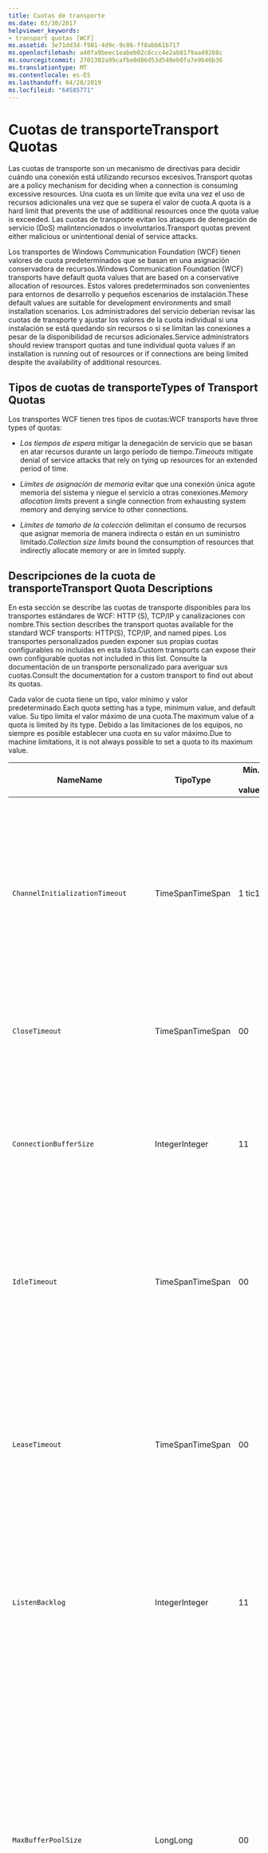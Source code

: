 ```yaml
---
title: Cuotas de transporte
ms.date: 03/30/2017
helpviewer_keywords:
- transport quotas [WCF]
ms.assetid: 3e71dd3d-f981-4d9c-9c06-ff8abb61b717
ms.openlocfilehash: a40fa9beec1eabeb02c6ccc4e2ab8179aa49288c
ms.sourcegitcommit: 2701302a99cafbe0d86d53d540eb0fa7e9b46b36
ms.translationtype: MT
ms.contentlocale: es-ES
ms.lasthandoff: 04/28/2019
ms.locfileid: "64585771"
---
```

# <a name="transport-quotas"></a><span data-ttu-id="3a51c-102">Cuotas de transporte</span><span class="sxs-lookup"><span data-stu-id="3a51c-102">Transport Quotas</span></span>
<span data-ttu-id="3a51c-103">Las cuotas de transporte son un mecanismo de directivas para decidir cuándo una conexión está utilizando recursos excesivos.</span><span class="sxs-lookup"><span data-stu-id="3a51c-103">Transport quotas are a policy mechanism for deciding when a connection is consuming excessive resources.</span></span> <span data-ttu-id="3a51c-104">Una cuota es un límite que evita una vez el uso de recursos adicionales una vez que se supera el valor de cuota.</span><span class="sxs-lookup"><span data-stu-id="3a51c-104">A quota is a hard limit that prevents the use of additional resources once the quota value is exceeded.</span></span> <span data-ttu-id="3a51c-105">Las cuotas de transporte evitan los ataques de denegación de servicio (DoS) malintencionados o involuntarios.</span><span class="sxs-lookup"><span data-stu-id="3a51c-105">Transport quotas prevent either malicious or unintentional denial of service attacks.</span></span>  
  
 <span data-ttu-id="3a51c-106">Los transportes de Windows Communication Foundation (WCF) tienen valores de cuota predeterminados que se basan en una asignación conservadora de recursos.</span><span class="sxs-lookup"><span data-stu-id="3a51c-106">Windows Communication Foundation (WCF) transports have default quota values that are based on a conservative allocation of resources.</span></span> <span data-ttu-id="3a51c-107">Estos valores predeterminados son convenientes para entornos de desarrollo y pequeños escenarios de instalación.</span><span class="sxs-lookup"><span data-stu-id="3a51c-107">These default values are suitable for development environments and small installation scenarios.</span></span> <span data-ttu-id="3a51c-108">Los administradores del servicio deberían revisar las cuotas de transporte y ajustar los valores de la cuota individual si una instalación se está quedando sin recursos o si se limitan las conexiones a pesar de la disponibilidad de recursos adicionales.</span><span class="sxs-lookup"><span data-stu-id="3a51c-108">Service administrators should review transport quotas and tune individual quota values if an installation is running out of resources or if connections are being limited despite the availability of additional resources.</span></span>  
  
## <a name="types-of-transport-quotas"></a><span data-ttu-id="3a51c-109">Tipos de cuotas de transporte</span><span class="sxs-lookup"><span data-stu-id="3a51c-109">Types of Transport Quotas</span></span>  
 <span data-ttu-id="3a51c-110">Los transportes WCF tienen tres tipos de cuotas:</span><span class="sxs-lookup"><span data-stu-id="3a51c-110">WCF transports have three types of quotas:</span></span>  
  
- <span data-ttu-id="3a51c-111">*Los tiempos de espera* mitigar la denegación de servicio que se basan en atar recursos durante un largo período de tiempo.</span><span class="sxs-lookup"><span data-stu-id="3a51c-111">*Timeouts* mitigate denial of service attacks that rely on tying up resources for an extended period of time.</span></span>  
  
- <span data-ttu-id="3a51c-112">*Límites de asignación de memoria* evitar que una conexión única agote memoria del sistema y niegue el servicio a otras conexiones.</span><span class="sxs-lookup"><span data-stu-id="3a51c-112">*Memory allocation limits* prevent a single connection from exhausting system memory and denying service to other connections.</span></span>  
  
- <span data-ttu-id="3a51c-113">*Límites de tamaño de la colección* delimitan el consumo de recursos que asignar memoria de manera indirecta o están en un suministro limitado.</span><span class="sxs-lookup"><span data-stu-id="3a51c-113">*Collection size limits* bound the consumption of resources that indirectly allocate memory or are in limited supply.</span></span>  
  
## <a name="transport-quota-descriptions"></a><span data-ttu-id="3a51c-114">Descripciones de la cuota de transporte</span><span class="sxs-lookup"><span data-stu-id="3a51c-114">Transport Quota Descriptions</span></span>  
 <span data-ttu-id="3a51c-115">En esta sección se describe las cuotas de transporte disponibles para los transportes estándares de WCF: HTTP (S), TCP/IP y canalizaciones con nombre.</span><span class="sxs-lookup"><span data-stu-id="3a51c-115">This section describes the transport quotas available for the standard WCF transports: HTTP(S), TCP/IP, and named pipes.</span></span> <span data-ttu-id="3a51c-116">Los transportes personalizados pueden exponer sus propias cuotas configurables no incluidas en esta lista.</span><span class="sxs-lookup"><span data-stu-id="3a51c-116">Custom transports can expose their own configurable quotas not included in this list.</span></span> <span data-ttu-id="3a51c-117">Consulte la documentación de un transporte personalizado para averiguar sus cuotas.</span><span class="sxs-lookup"><span data-stu-id="3a51c-117">Consult the documentation for a custom transport to find out about its quotas.</span></span>  
  
 <span data-ttu-id="3a51c-118">Cada valor de cuota tiene un tipo, valor mínimo y valor predeterminado.</span><span class="sxs-lookup"><span data-stu-id="3a51c-118">Each quota setting has a type, minimum value, and default value.</span></span> <span data-ttu-id="3a51c-119">Su tipo limita el valor máximo de una cuota.</span><span class="sxs-lookup"><span data-stu-id="3a51c-119">The maximum value of a quota is limited by its type.</span></span> <span data-ttu-id="3a51c-120">Debido a las limitaciones de los equipos, no siempre es posible establecer una cuota en su valor máximo.</span><span class="sxs-lookup"><span data-stu-id="3a51c-120">Due to machine limitations, it is not always possible to set a quota to its maximum value.</span></span>  
  
|<span data-ttu-id="3a51c-121">Name</span><span class="sxs-lookup"><span data-stu-id="3a51c-121">Name</span></span>|<span data-ttu-id="3a51c-122">Tipo</span><span class="sxs-lookup"><span data-stu-id="3a51c-122">Type</span></span>|<span data-ttu-id="3a51c-123">Mín.</span><span class="sxs-lookup"><span data-stu-id="3a51c-123">Min.</span></span><br /><br /> <span data-ttu-id="3a51c-124">value</span><span class="sxs-lookup"><span data-stu-id="3a51c-124">value</span></span>|<span data-ttu-id="3a51c-125">Default</span><span class="sxs-lookup"><span data-stu-id="3a51c-125">Default</span></span><br /><br /> <span data-ttu-id="3a51c-126">value</span><span class="sxs-lookup"><span data-stu-id="3a51c-126">value</span></span>|<span data-ttu-id="3a51c-127">Descripción</span><span class="sxs-lookup"><span data-stu-id="3a51c-127">Description</span></span>|  
|----------|----------|--------------------|-----------------------|-----------------|  
|`ChannelInitializationTimeout`|<span data-ttu-id="3a51c-128">TimeSpan</span><span class="sxs-lookup"><span data-stu-id="3a51c-128">TimeSpan</span></span>|<span data-ttu-id="3a51c-129">1 tic</span><span class="sxs-lookup"><span data-stu-id="3a51c-129">1 tick</span></span>|<span data-ttu-id="3a51c-130">5 seg.</span><span class="sxs-lookup"><span data-stu-id="3a51c-130">5 sec</span></span>|<span data-ttu-id="3a51c-131">Tiempo máximo a esperar para que una conexión envíe el preámbulo durante la lectura inicial.</span><span class="sxs-lookup"><span data-stu-id="3a51c-131">Maximum time to wait for a connection to send the preamble during the initial read.</span></span> <span data-ttu-id="3a51c-132">Estos datos se reciben antes de que se produzca la autenticación.</span><span class="sxs-lookup"><span data-stu-id="3a51c-132">This data is received before authentication occurs.</span></span> <span data-ttu-id="3a51c-133">Este valor es generalmente mucho más pequeño que el valor de cuota de `ReceiveTimeout`.</span><span class="sxs-lookup"><span data-stu-id="3a51c-133">This setting is generally much smaller than the `ReceiveTimeout` quota value.</span></span>|  
|`CloseTimeout`|<span data-ttu-id="3a51c-134">TimeSpan</span><span class="sxs-lookup"><span data-stu-id="3a51c-134">TimeSpan</span></span>|<span data-ttu-id="3a51c-135">0</span><span class="sxs-lookup"><span data-stu-id="3a51c-135">0</span></span>|<span data-ttu-id="3a51c-136">1 min</span><span class="sxs-lookup"><span data-stu-id="3a51c-136">1 min</span></span>|<span data-ttu-id="3a51c-137">El tiempo máximo que se ha de esperar para que una conexión se cierre antes de que el transporte produzca una excepción.</span><span class="sxs-lookup"><span data-stu-id="3a51c-137">Maximum time to wait for a connection to close before the transport raises an exception.</span></span>|  
|`ConnectionBufferSize`|<span data-ttu-id="3a51c-138">Integer</span><span class="sxs-lookup"><span data-stu-id="3a51c-138">Integer</span></span>|<span data-ttu-id="3a51c-139">1</span><span class="sxs-lookup"><span data-stu-id="3a51c-139">1</span></span>|<span data-ttu-id="3a51c-140">8 KB</span><span class="sxs-lookup"><span data-stu-id="3a51c-140">8 KB</span></span>|<span data-ttu-id="3a51c-141">Tamaño, en bytes, de los búfers de transmisión y recepción del transporte subyacente.</span><span class="sxs-lookup"><span data-stu-id="3a51c-141">Size, in bytes, of the transmit and receive buffers of the underlying transport.</span></span> <span data-ttu-id="3a51c-142">Si se aumenta el tamaño de búfer, se puede mejorar el rendimiento al enviar mensajes grandes.</span><span class="sxs-lookup"><span data-stu-id="3a51c-142">Increasing the buffer size can improve throughput when sending large messages.</span></span>|  
|`IdleTimeout`|<span data-ttu-id="3a51c-143">TimeSpan</span><span class="sxs-lookup"><span data-stu-id="3a51c-143">TimeSpan</span></span>|<span data-ttu-id="3a51c-144">0</span><span class="sxs-lookup"><span data-stu-id="3a51c-144">0</span></span>|<span data-ttu-id="3a51c-145">2 min</span><span class="sxs-lookup"><span data-stu-id="3a51c-145">2 min</span></span>|<span data-ttu-id="3a51c-146">Tiempo máximo que una conexión agrupada puede permanecer inactiva antes de cerrarse.</span><span class="sxs-lookup"><span data-stu-id="3a51c-146">Maximum time a pooled connection can remain idle before being closed.</span></span><br /><br /> <span data-ttu-id="3a51c-147">Este ajuste solo se aplica a las conexiones agrupadas.</span><span class="sxs-lookup"><span data-stu-id="3a51c-147">This setting only applies to pooled connections.</span></span>|  
|`LeaseTimeout`|<span data-ttu-id="3a51c-148">TimeSpan</span><span class="sxs-lookup"><span data-stu-id="3a51c-148">TimeSpan</span></span>|<span data-ttu-id="3a51c-149">0</span><span class="sxs-lookup"><span data-stu-id="3a51c-149">0</span></span>|<span data-ttu-id="3a51c-150">5 min</span><span class="sxs-lookup"><span data-stu-id="3a51c-150">5 min</span></span>|<span data-ttu-id="3a51c-151">Duración máxima de una conexión agrupada activa.</span><span class="sxs-lookup"><span data-stu-id="3a51c-151">Maximum lifetime of an active pooled connection.</span></span> <span data-ttu-id="3a51c-152">Después de que transcurra la hora especificada, la conexión se cierra después de que se repare la solicitud actual.</span><span class="sxs-lookup"><span data-stu-id="3a51c-152">After the specified time elapses, the connection closes once the current request is serviced.</span></span><br /><br /> <span data-ttu-id="3a51c-153">Este ajuste solo se aplica a las conexiones agrupadas.</span><span class="sxs-lookup"><span data-stu-id="3a51c-153">This setting only applies to pooled connections.</span></span>|  
|`ListenBacklog`|<span data-ttu-id="3a51c-154">Integer</span><span class="sxs-lookup"><span data-stu-id="3a51c-154">Integer</span></span>|<span data-ttu-id="3a51c-155">1</span><span class="sxs-lookup"><span data-stu-id="3a51c-155">1</span></span>|<span data-ttu-id="3a51c-156">10</span><span class="sxs-lookup"><span data-stu-id="3a51c-156">10</span></span>|<span data-ttu-id="3a51c-157">Número máximo de conexiones que el agente de escucha puede tener sin atender antes de que se denieguen las conexiones adicionales a ese punto de conexión.</span><span class="sxs-lookup"><span data-stu-id="3a51c-157">Maximum number of connections that the listener can have unserviced before additional connections to that endpoint are denied.</span></span>|  
|`MaxBufferPoolSize`|<span data-ttu-id="3a51c-158">Long</span><span class="sxs-lookup"><span data-stu-id="3a51c-158">Long</span></span>|<span data-ttu-id="3a51c-159">0</span><span class="sxs-lookup"><span data-stu-id="3a51c-159">0</span></span>|<span data-ttu-id="3a51c-160">512 KB</span><span class="sxs-lookup"><span data-stu-id="3a51c-160">512 KB</span></span>|<span data-ttu-id="3a51c-161">Memoria máxima, en bytes, que el transporte dedica a agrupar los búferes de mensajes reutilizables.</span><span class="sxs-lookup"><span data-stu-id="3a51c-161">Maximum memory, in bytes, that the transport devotes to pooling reusable message buffers.</span></span> <span data-ttu-id="3a51c-162">Cuando el grupo no puede proporcionar un búfer de mensaje, se asigna un nuevo búfer para el uso temporal.</span><span class="sxs-lookup"><span data-stu-id="3a51c-162">When the pool cannot supply a message buffer, a new buffer is allocated for temporary use.</span></span><br /><br /> <span data-ttu-id="3a51c-163">Las instalaciones que crean muchos generadores de canales o agentes de escucha pueden asignar grandes cantidades de memoria para grupos de búferes.</span><span class="sxs-lookup"><span data-stu-id="3a51c-163">Installations that create many channel factories or listeners can allocate large amounts of memory for buffer pools.</span></span> <span data-ttu-id="3a51c-164">Reducir este tamaño de búfer puede reducir en gran mediad el uso de memoria en este escenario.</span><span class="sxs-lookup"><span data-stu-id="3a51c-164">Reducing this buffer size can greatly reduce memory usage in this scenario.</span></span>|  
|`MaxBufferSize`|<span data-ttu-id="3a51c-165">Integer</span><span class="sxs-lookup"><span data-stu-id="3a51c-165">Integer</span></span>|<span data-ttu-id="3a51c-166">1</span><span class="sxs-lookup"><span data-stu-id="3a51c-166">1</span></span>|<span data-ttu-id="3a51c-167">64 KB</span><span class="sxs-lookup"><span data-stu-id="3a51c-167">64 KB</span></span>|<span data-ttu-id="3a51c-168">Tamaño máximo, en bytes, de un búfer utilizado para la secuenciación de datos.</span><span class="sxs-lookup"><span data-stu-id="3a51c-168">Maximum size, in bytes, of a buffer used for streaming data.</span></span> <span data-ttu-id="3a51c-169">Si no se establece esta cuota de transporte, o el transporte no está utilizando la transmisión por secuencias, el valor de cuota es igual que el valor de cuota `MaxReceivedMessageSize` o <xref:System.Int32.MaxValue>, lo que sea más pequeño.</span><span class="sxs-lookup"><span data-stu-id="3a51c-169">If this transport quota is not set, or the transport is not using streaming, then the quota value is the same as the smaller of the `MaxReceivedMessageSize` quota value and <xref:System.Int32.MaxValue>.</span></span>|  
|`MaxOutboundConnectionsPerEndpoint`|<span data-ttu-id="3a51c-170">Integer</span><span class="sxs-lookup"><span data-stu-id="3a51c-170">Integer</span></span>|<span data-ttu-id="3a51c-171">1</span><span class="sxs-lookup"><span data-stu-id="3a51c-171">1</span></span>|<span data-ttu-id="3a51c-172">10</span><span class="sxs-lookup"><span data-stu-id="3a51c-172">10</span></span>|<span data-ttu-id="3a51c-173">Número máximo de conexiones salientes que pueden asociarse a un punto de conexión determinado.</span><span class="sxs-lookup"><span data-stu-id="3a51c-173">Maximum number of outgoing connections that can be associated with a particular endpoint.</span></span><br /><br /> <span data-ttu-id="3a51c-174">Este ajuste solo se aplica a las conexiones agrupadas.</span><span class="sxs-lookup"><span data-stu-id="3a51c-174">This setting only applies to pooled connections.</span></span>|  
|`MaxOutputDelay`|<span data-ttu-id="3a51c-175">TimeSpan</span><span class="sxs-lookup"><span data-stu-id="3a51c-175">TimeSpan</span></span>|<span data-ttu-id="3a51c-176">0</span><span class="sxs-lookup"><span data-stu-id="3a51c-176">0</span></span>|<span data-ttu-id="3a51c-177">200 ms</span><span class="sxs-lookup"><span data-stu-id="3a51c-177">200 ms</span></span>|<span data-ttu-id="3a51c-178">Tiempo máximo que se debe esperar después de una operación de envío para procesar por lotes los mensajes adicionales en una única operación.</span><span class="sxs-lookup"><span data-stu-id="3a51c-178">Maximum time to wait after a send operation for batching additional messages in a single operation.</span></span> <span data-ttu-id="3a51c-179">Se envían los mensajes antes si el búfer del transporte subyacente se llena.</span><span class="sxs-lookup"><span data-stu-id="3a51c-179">Messages are sent earlier if the buffer of the underlying transport becomes full.</span></span> <span data-ttu-id="3a51c-180">Mediante el envío de mensajes adicionales, no se restablece el período del retraso.</span><span class="sxs-lookup"><span data-stu-id="3a51c-180">Sending additional messages does not reset the delay period.</span></span>|  
|`MaxPendingAccepts`|<span data-ttu-id="3a51c-181">Integer</span><span class="sxs-lookup"><span data-stu-id="3a51c-181">Integer</span></span>|<span data-ttu-id="3a51c-182">1</span><span class="sxs-lookup"><span data-stu-id="3a51c-182">1</span></span>|<span data-ttu-id="3a51c-183">1</span><span class="sxs-lookup"><span data-stu-id="3a51c-183">1</span></span>|<span data-ttu-id="3a51c-184">Número máximo de aceptaciones para los canales que el agente de escucha puede tener en espera.</span><span class="sxs-lookup"><span data-stu-id="3a51c-184">Maximum number of accepts for channels that the listener can have waiting.</span></span><br /><br /> <span data-ttu-id="3a51c-185">Hay un intervalo de tiempo entre la completación de la aceptación y el inicio de una nueva aceptación.</span><span class="sxs-lookup"><span data-stu-id="3a51c-185">There is an interval of time between the accept completing and a new accept starting.</span></span> <span data-ttu-id="3a51c-186">El aumento de este tamaño de colección puede evitar que se quiten clientes que conecten durante este intervalo.</span><span class="sxs-lookup"><span data-stu-id="3a51c-186">Increasing this collection size can prevent clients that connect during this interval from being dropped.</span></span>|  
|`MaxPendingConnections`|<span data-ttu-id="3a51c-187">Integer</span><span class="sxs-lookup"><span data-stu-id="3a51c-187">Integer</span></span>|<span data-ttu-id="3a51c-188">1</span><span class="sxs-lookup"><span data-stu-id="3a51c-188">1</span></span>|<span data-ttu-id="3a51c-189">10</span><span class="sxs-lookup"><span data-stu-id="3a51c-189">10</span></span>|<span data-ttu-id="3a51c-190">Número máximo de conexiones que el agente de escucha puede tener en espera para que la aplicación las acepte.</span><span class="sxs-lookup"><span data-stu-id="3a51c-190">Maximum number of connections that the listener can have waiting to be accepted by the application.</span></span> <span data-ttu-id="3a51c-191">Cuando se supera este valor de cuota, se pierden las nuevas conexiones entrantes en lugar de esperar a ser aceptadas.</span><span class="sxs-lookup"><span data-stu-id="3a51c-191">When this quota value is exceeded, new incoming connections are dropped rather than waiting to be accepted.</span></span><br /><br /> <span data-ttu-id="3a51c-192">Características de conexión como la seguridad de mensaje pueden hacer que un cliente abra más de una conexión.</span><span class="sxs-lookup"><span data-stu-id="3a51c-192">Connection features such as message security can cause a client to open more than one connection.</span></span> <span data-ttu-id="3a51c-193">Los administradores de servicio deberían tener en cuenta estas conexiones adicionales al establecer este valor de cuota.</span><span class="sxs-lookup"><span data-stu-id="3a51c-193">Service administrators should account for these additional connections when setting this quota value.</span></span>|  
|`MaxReceivedMessageSize`|<span data-ttu-id="3a51c-194">Long</span><span class="sxs-lookup"><span data-stu-id="3a51c-194">Long</span></span>|<span data-ttu-id="3a51c-195">1</span><span class="sxs-lookup"><span data-stu-id="3a51c-195">1</span></span>|<span data-ttu-id="3a51c-196">64 KB</span><span class="sxs-lookup"><span data-stu-id="3a51c-196">64 KB</span></span>|<span data-ttu-id="3a51c-197">Tamaño máximo, en bytes, de un mensaje recibido, incluyendo los encabezados, antes de que el transporte produzca una excepción.</span><span class="sxs-lookup"><span data-stu-id="3a51c-197">Maximum size, in bytes, of a received message, including headers, before the transport raises an exception.</span></span>|  
|`OpenTimeout`|<span data-ttu-id="3a51c-198">TimeSpan</span><span class="sxs-lookup"><span data-stu-id="3a51c-198">TimeSpan</span></span>|<span data-ttu-id="3a51c-199">0</span><span class="sxs-lookup"><span data-stu-id="3a51c-199">0</span></span>|<span data-ttu-id="3a51c-200">1 min</span><span class="sxs-lookup"><span data-stu-id="3a51c-200">1 min</span></span>|<span data-ttu-id="3a51c-201">El tiempo máximo que se ha de esperar para que una conexión se establezca antes de que el transporte produzca una excepción.</span><span class="sxs-lookup"><span data-stu-id="3a51c-201">Maximum time to wait for a connection to be established before the transport raises an exception.</span></span>|  
|`ReceiveTimeout`|<span data-ttu-id="3a51c-202">TimeSpan</span><span class="sxs-lookup"><span data-stu-id="3a51c-202">TimeSpan</span></span>|<span data-ttu-id="3a51c-203">0</span><span class="sxs-lookup"><span data-stu-id="3a51c-203">0</span></span>|<span data-ttu-id="3a51c-204">10 min</span><span class="sxs-lookup"><span data-stu-id="3a51c-204">10 min</span></span>|<span data-ttu-id="3a51c-205">El tiempo máximo a esperar para que una operación de lectura se complete antes de que el transporte produzca una excepción.</span><span class="sxs-lookup"><span data-stu-id="3a51c-205">Maximum time to wait for a read operation to complete before the transport raises an exception.</span></span>|  
|`SendTimeout`|<span data-ttu-id="3a51c-206">Timespan</span><span class="sxs-lookup"><span data-stu-id="3a51c-206">Timespan</span></span>|<span data-ttu-id="3a51c-207">0</span><span class="sxs-lookup"><span data-stu-id="3a51c-207">0</span></span>|<span data-ttu-id="3a51c-208">1 min</span><span class="sxs-lookup"><span data-stu-id="3a51c-208">1 min</span></span>|<span data-ttu-id="3a51c-209">El tiempo máximo a esperar para que una operación de escritura se complete antes de que el transporte produzca una excepción.</span><span class="sxs-lookup"><span data-stu-id="3a51c-209">Maximum time to wait for a write operation to complete before the transport raises an exception.</span></span>|  
  
 <span data-ttu-id="3a51c-210">Las cuotas de transporte `MaxPendingConnections` y `MaxOutboundConnectionsPerEndpoint` se combinan en una cuota de transporte única llamada `MaxConnections` cuando se establece a través del enlace o configuración.</span><span class="sxs-lookup"><span data-stu-id="3a51c-210">The transport quotas `MaxPendingConnections` and `MaxOutboundConnectionsPerEndpoint` are combined into a single transport quota called `MaxConnections` when set through the binding or configuration.</span></span> <span data-ttu-id="3a51c-211">Solo el elemento de enlace permite ajustar estos valores individualmente.</span><span class="sxs-lookup"><span data-stu-id="3a51c-211">Only the binding element allows setting these quota values individually.</span></span> <span data-ttu-id="3a51c-212">La cuota de transporte `MaxConnections` tiene el mismo mínimo y valores predeterminados.</span><span class="sxs-lookup"><span data-stu-id="3a51c-212">The `MaxConnections` transport quota has the same minimum and default values.</span></span>  
  
## <a name="setting-transport-quotas"></a><span data-ttu-id="3a51c-213">Establecimiento de cuotas de transporte</span><span class="sxs-lookup"><span data-stu-id="3a51c-213">Setting Transport Quotas</span></span>  
 <span data-ttu-id="3a51c-214">Las cuotas de transporte se establecen a través del elemento de enlace de transporte, el enlace de transporte, la configuración de la aplicación o la directiva de host.</span><span class="sxs-lookup"><span data-stu-id="3a51c-214">Transport quotas are set through the transport binding element, the transport binding, application configuration, or host policy.</span></span> <span data-ttu-id="3a51c-215">En este documento no se explica cómo establecer transportes mediante la directiva de host.</span><span class="sxs-lookup"><span data-stu-id="3a51c-215">This document does not cover setting transports through host policy.</span></span> <span data-ttu-id="3a51c-216">Consulte la documentación del transporte subyacente para descubrir los ajustes de las cuotas de directivas de host.</span><span class="sxs-lookup"><span data-stu-id="3a51c-216">Consult the documentation for the underlying transport to discover the settings for host policy quotas.</span></span> <span data-ttu-id="3a51c-217">El [configurar HTTP y HTTPS](../../../../docs/framework/wcf/feature-details/configuring-http-and-https.md) tema describe la configuración de cuota para el controlador Http.sys.</span><span class="sxs-lookup"><span data-stu-id="3a51c-217">The [Configuring HTTP and HTTPS](../../../../docs/framework/wcf/feature-details/configuring-http-and-https.md) topic describes quota settings for the Http.sys driver.</span></span> <span data-ttu-id="3a51c-218">Busque más información en Microsoft Knowledge Base sobre cómo configurar los límites de Windows en HTTP, TCP/IP y conexiones de canalización con nombre.</span><span class="sxs-lookup"><span data-stu-id="3a51c-218">Search the Microsoft Knowledge Base for more information about configuring Windows limits on HTTP, TCP/IP, and named pipe connections.</span></span>  
  
 <span data-ttu-id="3a51c-219">Otros tipos de cuotas se aplican indirectamente a los transportes.</span><span class="sxs-lookup"><span data-stu-id="3a51c-219">Other types of quotas apply indirectly to transports.</span></span> <span data-ttu-id="3a51c-220">El codificador del mensaje que utiliza el transporte para transformar un mensaje en bytes puede tener sus propios valores de cuota.</span><span class="sxs-lookup"><span data-stu-id="3a51c-220">The message encoder that the transport uses to transform a message into bytes can have its own quota settings.</span></span> <span data-ttu-id="3a51c-221">No obstante, estas cuotas son independientes del tipo de transporte que se use.</span><span class="sxs-lookup"><span data-stu-id="3a51c-221">However, these quotas are independent of the type of transport being used.</span></span>  
  
### <a name="controlling-transport-quotas-from-the-binding-element"></a><span data-ttu-id="3a51c-222">Control de las cuotas de transporte a partir del elemento de enlace</span><span class="sxs-lookup"><span data-stu-id="3a51c-222">Controlling Transport Quotas from the Binding Element</span></span>  
 <span data-ttu-id="3a51c-223">Establecer las cuotas de transporte a través del elemento de enlace proporciona la máxima flexibilidad para controlar el comportamiento del transporte.</span><span class="sxs-lookup"><span data-stu-id="3a51c-223">Setting transport quotas through the binding element offers the greatest flexibility in controlling the transport's behavior.</span></span> <span data-ttu-id="3a51c-224">Los tiempos de espera predeterminados para operaciones de cierre, apertura, recepción y envío se toman del enlace cuando se crea un canal.</span><span class="sxs-lookup"><span data-stu-id="3a51c-224">The default timeouts for Close, Open, Receive, and Send operations are taken from the binding when a channel is built.</span></span>  
  
|<span data-ttu-id="3a51c-225">Name</span><span class="sxs-lookup"><span data-stu-id="3a51c-225">Name</span></span>|<span data-ttu-id="3a51c-226">HTTP</span><span class="sxs-lookup"><span data-stu-id="3a51c-226">HTTP</span></span>|<span data-ttu-id="3a51c-227">TCP/IP</span><span class="sxs-lookup"><span data-stu-id="3a51c-227">TCP/IP</span></span>|<span data-ttu-id="3a51c-228">Canalización con nombre</span><span class="sxs-lookup"><span data-stu-id="3a51c-228">Named pipe</span></span>|  
|----------|----------|-------------|----------------|  
|`ChannelInitializationTimeout`||<span data-ttu-id="3a51c-229">X</span><span class="sxs-lookup"><span data-stu-id="3a51c-229">X</span></span>|<span data-ttu-id="3a51c-230">X</span><span class="sxs-lookup"><span data-stu-id="3a51c-230">X</span></span>|  
|`CloseTimeout`||||  
|`ConnectionBufferSize`||<span data-ttu-id="3a51c-231">X</span><span class="sxs-lookup"><span data-stu-id="3a51c-231">X</span></span>|<span data-ttu-id="3a51c-232">X</span><span class="sxs-lookup"><span data-stu-id="3a51c-232">X</span></span>|  
|`IdleTimeout`||<span data-ttu-id="3a51c-233">X</span><span class="sxs-lookup"><span data-stu-id="3a51c-233">X</span></span>|<span data-ttu-id="3a51c-234">X</span><span class="sxs-lookup"><span data-stu-id="3a51c-234">X</span></span>|  
|`LeaseTimeout`||<span data-ttu-id="3a51c-235">X</span><span class="sxs-lookup"><span data-stu-id="3a51c-235">X</span></span>||  
|`ListenBacklog`||<span data-ttu-id="3a51c-236">X</span><span class="sxs-lookup"><span data-stu-id="3a51c-236">X</span></span>||  
|`MaxBufferPoolSize`|<span data-ttu-id="3a51c-237">X</span><span class="sxs-lookup"><span data-stu-id="3a51c-237">X</span></span>|<span data-ttu-id="3a51c-238">X</span><span class="sxs-lookup"><span data-stu-id="3a51c-238">X</span></span>|<span data-ttu-id="3a51c-239">X</span><span class="sxs-lookup"><span data-stu-id="3a51c-239">X</span></span>|  
|`MaxBufferSize`|<span data-ttu-id="3a51c-240">X</span><span class="sxs-lookup"><span data-stu-id="3a51c-240">X</span></span>|<span data-ttu-id="3a51c-241">X</span><span class="sxs-lookup"><span data-stu-id="3a51c-241">X</span></span>|<span data-ttu-id="3a51c-242">X</span><span class="sxs-lookup"><span data-stu-id="3a51c-242">X</span></span>|  
|`MaxOutboundConnectionsPerEndpoint`||<span data-ttu-id="3a51c-243">X</span><span class="sxs-lookup"><span data-stu-id="3a51c-243">X</span></span>|<span data-ttu-id="3a51c-244">X</span><span class="sxs-lookup"><span data-stu-id="3a51c-244">X</span></span>|  
|`MaxOutputDelay`||<span data-ttu-id="3a51c-245">X</span><span class="sxs-lookup"><span data-stu-id="3a51c-245">X</span></span>|<span data-ttu-id="3a51c-246">X</span><span class="sxs-lookup"><span data-stu-id="3a51c-246">X</span></span>|  
|`MaxPendingAccepts`||<span data-ttu-id="3a51c-247">X</span><span class="sxs-lookup"><span data-stu-id="3a51c-247">X</span></span>|<span data-ttu-id="3a51c-248">X</span><span class="sxs-lookup"><span data-stu-id="3a51c-248">X</span></span>|  
|`MaxPendingConnections`||<span data-ttu-id="3a51c-249">X</span><span class="sxs-lookup"><span data-stu-id="3a51c-249">X</span></span>|<span data-ttu-id="3a51c-250">X</span><span class="sxs-lookup"><span data-stu-id="3a51c-250">X</span></span>|  
|`MaxReceivedMessageSize`|<span data-ttu-id="3a51c-251">X</span><span class="sxs-lookup"><span data-stu-id="3a51c-251">X</span></span>|<span data-ttu-id="3a51c-252">X</span><span class="sxs-lookup"><span data-stu-id="3a51c-252">X</span></span>|<span data-ttu-id="3a51c-253">X</span><span class="sxs-lookup"><span data-stu-id="3a51c-253">X</span></span>|  
|`OpenTimeout`||||  
|`ReceiveTimeout`||||  
|`SendTimeout`||||  
  
### <a name="controlling-transport-quotas-from-the-binding"></a><span data-ttu-id="3a51c-254">Control de las cuotas de transporte a partir del enlace</span><span class="sxs-lookup"><span data-stu-id="3a51c-254">Controlling Transport Quotas from the Binding</span></span>  
 <span data-ttu-id="3a51c-255">Establecer las cuotas de transporte a través del enlace ofrece un conjunto simplificado de cuotas de entre las que elegir al mismo tiempo que se proporciona acceso a los valores de cuota más comunes.</span><span class="sxs-lookup"><span data-stu-id="3a51c-255">Setting transport quotas through the binding offers a simplified set of quotas to choose from while still giving access to the most common quota values.</span></span>  
  
|<span data-ttu-id="3a51c-256">Name</span><span class="sxs-lookup"><span data-stu-id="3a51c-256">Name</span></span>|<span data-ttu-id="3a51c-257">HTTP</span><span class="sxs-lookup"><span data-stu-id="3a51c-257">HTTP</span></span>|<span data-ttu-id="3a51c-258">TCP/IP</span><span class="sxs-lookup"><span data-stu-id="3a51c-258">TCP/IP</span></span>|<span data-ttu-id="3a51c-259">Canalización con nombre</span><span class="sxs-lookup"><span data-stu-id="3a51c-259">Named pipe</span></span>|  
|----------|----------|-------------|----------------|  
|`ChannelInitializationTimeout`||||  
|`CloseTimeout`|<span data-ttu-id="3a51c-260">X</span><span class="sxs-lookup"><span data-stu-id="3a51c-260">X</span></span>|<span data-ttu-id="3a51c-261">X</span><span class="sxs-lookup"><span data-stu-id="3a51c-261">X</span></span>|<span data-ttu-id="3a51c-262">X</span><span class="sxs-lookup"><span data-stu-id="3a51c-262">X</span></span>|  
|`ConnectionBufferSize`||||  
|`IdleTimeout`||||  
|`LeaseTimeout`||||  
|`ListenBacklog`||<span data-ttu-id="3a51c-263">X</span><span class="sxs-lookup"><span data-stu-id="3a51c-263">X</span></span>||  
|`MaxBufferPoolSize`|<span data-ttu-id="3a51c-264">X</span><span class="sxs-lookup"><span data-stu-id="3a51c-264">X</span></span>|<span data-ttu-id="3a51c-265">X</span><span class="sxs-lookup"><span data-stu-id="3a51c-265">X</span></span>|<span data-ttu-id="3a51c-266">X</span><span class="sxs-lookup"><span data-stu-id="3a51c-266">X</span></span>|  
|`MaxBufferSize`|<span data-ttu-id="3a51c-267">1</span><span class="sxs-lookup"><span data-stu-id="3a51c-267">1</span></span>|<span data-ttu-id="3a51c-268">X</span><span class="sxs-lookup"><span data-stu-id="3a51c-268">X</span></span>|<span data-ttu-id="3a51c-269">X</span><span class="sxs-lookup"><span data-stu-id="3a51c-269">X</span></span>|  
|`MaxOutboundConnectionsPerEndpoint`||<span data-ttu-id="3a51c-270">2</span><span class="sxs-lookup"><span data-stu-id="3a51c-270">2</span></span>|<span data-ttu-id="3a51c-271">2</span><span class="sxs-lookup"><span data-stu-id="3a51c-271">2</span></span>|  
|`MaxOutputDelay`||||  
|`MaxPendingAccepts`||||  
|`MaxPendingConnections`||<span data-ttu-id="3a51c-272">2</span><span class="sxs-lookup"><span data-stu-id="3a51c-272">2</span></span>|<span data-ttu-id="3a51c-273">2</span><span class="sxs-lookup"><span data-stu-id="3a51c-273">2</span></span>|  
|`MaxReceivedMessageSize`|<span data-ttu-id="3a51c-274">X</span><span class="sxs-lookup"><span data-stu-id="3a51c-274">X</span></span>|<span data-ttu-id="3a51c-275">X</span><span class="sxs-lookup"><span data-stu-id="3a51c-275">X</span></span>|<span data-ttu-id="3a51c-276">X</span><span class="sxs-lookup"><span data-stu-id="3a51c-276">X</span></span>|  
|`OpenTimeout`|<span data-ttu-id="3a51c-277">X</span><span class="sxs-lookup"><span data-stu-id="3a51c-277">X</span></span>|<span data-ttu-id="3a51c-278">X</span><span class="sxs-lookup"><span data-stu-id="3a51c-278">X</span></span>|<span data-ttu-id="3a51c-279">X</span><span class="sxs-lookup"><span data-stu-id="3a51c-279">X</span></span>|  
|`ReceiveTimeout`|<span data-ttu-id="3a51c-280">X</span><span class="sxs-lookup"><span data-stu-id="3a51c-280">X</span></span>|<span data-ttu-id="3a51c-281">X</span><span class="sxs-lookup"><span data-stu-id="3a51c-281">X</span></span>|<span data-ttu-id="3a51c-282">X</span><span class="sxs-lookup"><span data-stu-id="3a51c-282">X</span></span>|  
|`SendTimeout`|<span data-ttu-id="3a51c-283">X</span><span class="sxs-lookup"><span data-stu-id="3a51c-283">X</span></span>|<span data-ttu-id="3a51c-284">X</span><span class="sxs-lookup"><span data-stu-id="3a51c-284">X</span></span>|<span data-ttu-id="3a51c-285">X</span><span class="sxs-lookup"><span data-stu-id="3a51c-285">X</span></span>|  
  
1. <span data-ttu-id="3a51c-286">La cuota de transporte `MaxBufferSize` solo está disponible en el enlace `BasicHttp`.</span><span class="sxs-lookup"><span data-stu-id="3a51c-286">The `MaxBufferSize` transport quota is only available on the `BasicHttp` binding.</span></span> <span data-ttu-id="3a51c-287">Los enlaces `WSHttp` son para escenarios que no admitan modos de transporte de transmisión por secuencias.</span><span class="sxs-lookup"><span data-stu-id="3a51c-287">The `WSHttp` bindings are for scenarios that do not support streamed transport modes.</span></span>  
  
2. <span data-ttu-id="3a51c-288">Las cuotas de transporte `MaxPendingConnections` y `MaxOutboundConnectionsPerEndpoint` se combinan en una cuota de transporte única llamada `MaxConnections`.</span><span class="sxs-lookup"><span data-stu-id="3a51c-288">The transport quotas `MaxPendingConnections` and `MaxOutboundConnectionsPerEndpoint` are combined into a single transport quota called `MaxConnections`.</span></span>  
  
### <a name="controlling-transport-quotas-from-configuration"></a><span data-ttu-id="3a51c-289">Control de las cuotas de transporte a partir de la configuración</span><span class="sxs-lookup"><span data-stu-id="3a51c-289">Controlling Transport Quotas from Configuration</span></span>  
 <span data-ttu-id="3a51c-290">La configuración de la aplicación puede establecer las mismas cuotas de transporte como obtener acceso directamente a las propiedades en un enlace.</span><span class="sxs-lookup"><span data-stu-id="3a51c-290">Application configuration can set the same transport quotas as directly accessing properties on a binding.</span></span> <span data-ttu-id="3a51c-291">En archivos de configuración, el nombre de una cuota de transporte se inicia siempre con una minúscula.</span><span class="sxs-lookup"><span data-stu-id="3a51c-291">In configuration files, the name of a transport quota always starts with a lowercase letter.</span></span> <span data-ttu-id="3a51c-292">Por ejemplo, la propiedad `CloseTimeout` en un enlace corresponde al valor `closeTimeout` en la configuración y la propiedad `MaxConnections` en un enlace corresponde al valor `maxConnections` en la configuración.</span><span class="sxs-lookup"><span data-stu-id="3a51c-292">For example, the `CloseTimeout` property on a binding corresponds to the `closeTimeout` setting in configuration and the `MaxConnections` property on a binding corresponds to the `maxConnections` setting in configuration.</span></span>  
  
## <a name="see-also"></a><span data-ttu-id="3a51c-293">Vea también</span><span class="sxs-lookup"><span data-stu-id="3a51c-293">See also</span></span>

- <xref:System.ServiceModel.Channels.HttpsTransportBindingElement>
- <xref:System.ServiceModel.Channels.HttpTransportBindingElement>
- <xref:System.ServiceModel.Channels.TcpTransportBindingElement>
- <xref:System.ServiceModel.Channels.NamedPipeTransportBindingElement>
- <xref:System.ServiceModel.Channels.ConnectionOrientedTransportBindingElement>
- <xref:System.ServiceModel.Channels.TransportBindingElement>
